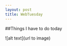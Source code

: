 ```yaml
---
layout: post
title: WebTuesday
---
```

<!-- for jekyl to recognize the format -->

<!-- How to use H1-6 Headers -->
##Things I have to do today

<!-- How to add pictures -->
![alt text](url to image)

